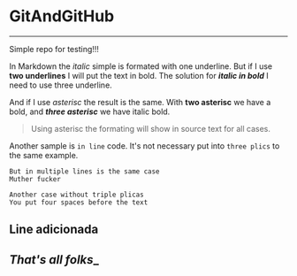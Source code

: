 # GitAndGitHub

---

Simple repo for testing!!!

In Markdown the _italic_ simple is formated with one underline. But if I use __two underlines__ I will put the text in bold.
The solution for ___italic in bold___ I need to use three underline.

And if I use *asterisc* the result is the same. With **two asterisc** we have a bold, and ***three asterisc*** we have italic bold.

> Using asterisc the formating will show in source text for all cases.

Another sample is `in line` code. It's not necessary put into ```three plics``` to the same example.

```
But in multiple lines is the same case
Muther fucker
```

    Another case without triple plicas
    You put four spaces before the text

Line adicionada
---

## ___That's all folks____
